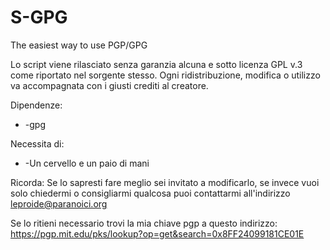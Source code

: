 # S-GPG
The easiest way to use PGP/GPG

Lo script viene rilasciato senza garanzia alcuna e sotto licenza GPL v.3 come riportato nel sorgente stesso.
Ogni ridistribuzione, modifica o utilizzo va accompagnata con i giusti crediti al creatore.


Dipendenze:

- -gpg

Necessita di:

- -Un cervello e un paio di mani


Ricorda: 
Se lo sapresti fare meglio sei invitato a modificarlo, se invece vuoi solo chiedermi o consigliarmi qualcosa puoi contattarmi all'indirizzo leproide@paranoici.org

Se lo ritieni necessario trovi la mia chiave pgp a questo indirizzo: 
https://pgp.mit.edu/pks/lookup?op=get&search=0x8FF24099181CE01E
